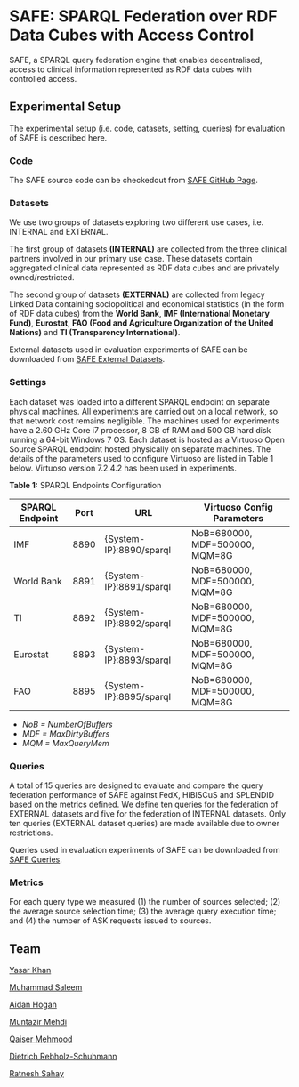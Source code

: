 # SAFE: SPARQL Federation over RDF Data Cubes with Access Control

SAFE, a SPARQL query federation engine that enables decentralised, access to clinical information represented as RDF data cubes with controlled access.

## Experimental Setup
The experimental setup (i.e. code, datasets, setting, queries) for evaluation of SAFE is described here.

### Code
The SAFE source code can be checkedout from [SAFE GitHub Page](https://github.com/yasarkhangithub/SAFE/). 

### Datasets
We use two groups of datasets exploring two different use cases, i.e. INTERNAL and EXTERNAL.

The first group of datasets **(INTERNAL)** are collected from the three clinical partners involved in our primary use case. These datasets contain aggregated clinical data represented as RDF data cubes and are privately owned/restricted.

The second group of datasets **(EXTERNAL)** are collected from legacy Linked Data containing sociopolitical and economical statistics (in the form of RDF data cubes) from the **World Bank**, **IMF (International Monetary Fund)**, **Eurostat**, **FAO (Food and Agriculture Organization of the United Nations)** and **TI (Transparency International)**.

External datasets used in evaluation experiments of SAFE can be downloaded from [SAFE External Datasets](https://goo.gl/bxruKd).

### Settings

Each dataset was loaded into a different SPARQL endpoint on separate physical machines. All experiments are carried out on a local network, so that network cost remains negligible. The machines used for experiments have a 2.60 GHz Core i7 processor, 8 GB of RAM and 500 GB hard disk running a 64-bit Windows 7 OS. Each dataset is hosted as a Virtuoso Open Source SPARQL endpoint hosted physically on separate machines. The details of the parameters used to configure Virtuoso are listed in Table 1 below. Virtuoso version 7.2.4.2 has been used in experiments.

**Table 1:** SPARQL Endpoints Configuration

| SPARQL Endpoint       | Port           | URL  | Virtuoso Config Parameters  |
| ------------- |-------------| -----| -----|
| IMF      | 8890 | {System-IP}:8890/sparql | NoB=680000, MDF=500000, MQM=8G |
| World Bank      | 8891      |   {System-IP}:8891/sparql | NoB=680000, MDF=500000, MQM=8G |
| TI | 8892      |    {System-IP}:8892/sparql | NoB=680000, MDF=500000, MQM=8G |
| Eurostat | 8893      |    {System-IP}:8893/sparql | NoB=680000, MDF=500000, MQM=8G |
| FAO | 8895      |    {System-IP}:8895/sparql | NoB=680000, MDF=500000, MQM=8G |

- *NoB = NumberOfBuffers*
- *MDF = MaxDirtyBuffers*
- *MQM = MaxQueryMem*

### Queries

A total of 15 queries are designed to evaluate and compare the query federation performance of SAFE against FedX, HiBISCuS and SPLENDID based on the metrics defined. We define ten queries for the federation of EXTERNAL datasets and five for the federation of INTERNAL datasets. Only ten queries (EXTERNAL dataset queries) are made available due to owner restrictions.

Queries used in evaluation experiments of SAFE can be downloaded from [SAFE Queries](https://goo.gl/WCCnx3). 

### Metrics

For each query type we measured (1) the number of sources selected; (2) the average source selection time; (3) the average query execution time; and (4) the number of ASK requests issued to sources.

## Team

[Yasar Khan](https://www.insight-centre.org/users/yasar-khan)

[Muhammad Saleem](http://aksw.org/MuhammadSaleem.html)

[Aidan Hogan](http://aidanhogan.com/)

[Muntazir Mehdi](https://www.insight-centre.org/users/muntazir-mehdi)

[Qaiser Mehmood](https://www.insight-centre.org/users/qaiser-mehmood)

[Dietrich Rebholz-Schuhmann](https://www.insight-centre.org/users/dietrich-rebholz-schuhmann)

[Ratnesh Sahay](https://www.insight-centre.org/users/ratnesh-sahay)
